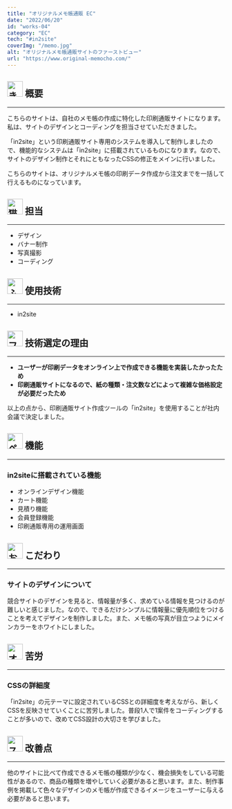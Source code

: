 ```yaml
---
title: "オリジナルメモ帳通販 EC"
date: "2022/06/20"
id: "works-04"
category: "EC"
tech: "#in2site"
coverImg: "/memo.jpg"
alt: "オリジナルメモ帳通販サイトのファーストビュー"
url: "https://www.original-memocho.com/"
---
```


<h2>
<img src="/fox.svg" alt="きつねのイラスト" width="36px" height="36px" loading="lazy">
<strong>概要</strong>
</h2>

---

こちらのサイトは、自社のメモ帳の作成に特化した印刷通販サイトになります。私は、サイトのデザインとコーディングを担当させていただきました。

「in2site」という印刷通販サイト専用のシステムを導入して制作しましたので、機能的なシステムは「in2site」に搭載されているものになります。なので、サイトのデザイン制作とそれにともなったCSSの修正をメインに行いました。

こちらのサイトは、オリジナルメモ帳の印刷データ作成から注文までを一括して行えるものになっています。

<h2>
<img src="/cat.svg" alt="猫のイラスト" width="36px" height="36px" loading="lazy">
<strong>担当</strong>
</h2>

---

- デザイン
- バナー制作
- 写真撮影
- コーディング

<h2>
<img src="/owl.svg" alt="ふくろうのイラスト" width="36px" height="36px" loading="lazy">
<strong>使用技術</strong>
</h2>

---

- in2site

<h2>
<img src="/flamingo.svg" alt="フラミンゴのイラスト" width="36px" height="36px" loading="lazy">
<strong>技術選定の理由</strong>
</h2>

---

- **ユーザーが印刷データをオンライン上で作成できる機能を実装したかったため**
- **印刷通販サイトになるので、紙の種類・注文数などによって複雑な価格設定が必要だったため**

以上の点から、印刷通販サイト作成ツールの「in2site」を使用することが社内会議で決定しました。

<h2>
<img src="/penguin.svg" alt="ペンギンのイラスト" width="36px" height="36px" loading="lazy">
<strong>機能</strong>
</h2>

---

### in2siteに搭載されている機能<br>
- オンラインデザイン機能
- カート機能
- 見積り機能
- 会員登録機能
- 印刷通販専用の運用画面

<h2>
<img src="/monkey.svg" alt="お猿さんのイラスト" width="36px" height="36px" loading="lazy">
<strong>こだわり</strong>
</h2>

---

### サイトのデザインについて<br>
競合サイトのデザインを見ると、情報量が多く、求めている情報を見つけるのが難しいと感じました。なので、できるだけシンプルに情報量に優先順位をつけることを考えてデザインを制作しました。また、メモ帳の写真が目立つようにメインカラーをホワイトにしました。


<h2>
<img src="/wolf.svg" alt="オオカミのイラスト" width="36px" height="36px" loading="lazy">
<strong>苦労</strong>
</h2>

---

### CSSの詳細度<br>
「in2site」の元テーマに設定されているCSSとの詳細度を考えながら、新しくCSSを反映させていくことに苦労しました。普段1人で1案件をコーディングすることが多いので、改めてCSS設計の大切さを学びました。


<h2>
<img src="/skunk.svg" alt="スカンクのイラスト" width="36px" height="36px" loading="lazy">
<strong>改善点</strong>
</h2>

---

他のサイトに比べて作成できるメモ帳の種類が少なく、機会損失をしている可能性があるので、商品の種類を増やしていく必要があると思います。また、制作事例を掲載して色々なデザインのメモ帳が作成できるイメージをユーザーに与える必要があると思います。
